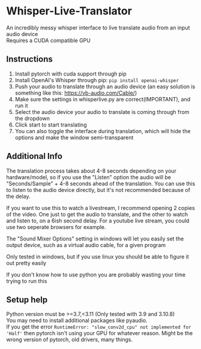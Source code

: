 # Whisper-Live-Translator

An incredibly messy whisper interface to live translate audio from an input audio device  
Requires a CUDA compatible GPU

## Instructions

1) Install pytorch with cuda support through pip
2) Install OpenAI's Whisper through pip: ```pip install openai-whisper```
3) Push your audio to translate through an audio device (an easy solution is something like this: https://vb-audio.com/Cable/)
4) Make sure the settings in whisperlive.py are correct(IMPORTANT), and run it
5) Select the audio device your audio to translate is coming through from the dropdown
6) Click start to start translating
7) You can also toggle the interface during translation, which will hide the options and make the window semi-transparent

## Additional Info
The translation process takes about 4-8 seconds depending on your hardware/model, so if you use the "Listen" option the audio will be "Seconds/Sample" + 4-8 seconds ahead of the translation. You can use this to listen to the audio device directly, but it's not recommended because of the delay.

If you want to use this to watch a livestream, I recommend opening 2 copies of the video.
One just to get the audio to translate, and the other to watch and listen to, on a 6ish second delay. For a youtube live stream, you could use two seperate browsers for example.

The "Sound Mixer Options" setting in windows will let you easily set the output device, such as a virtual audio cable, for a given program

Only tested in windows, but if you use linux you should be able to figure it out pretty easily  

If you don't know how to use python you are probably wasting your time trying to run this

## Setup help
Python version must be >=3.7,<3.11  (Only tested with 3.9 and 3.10.8)  
You may need to install additional packages like pyaudio.  
If you get the error ```RuntimeError: "slow_conv2d_cpu" not implemented for 'Half'``` then pytorch isn't using your GPU for whatever reason. Might be the wrong version of pytorch, old drivers, many things.
